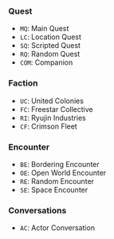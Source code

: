 ### Quest
- `MQ`: Main Quest
- `LC`: Location Quest
- `SQ`: Scripted Quest
- `RQ`: Random Quest
- `COM`: Companion

### Faction
- `UC`: United Colonies
- `FC`: Freestar Collective
- `RI`: Ryujin Industries
- `CF`: Crimson Fleet

### Encounter
- `BE`: Bordering Encounter
- `OE`: Open World Encounter
- `RE`: Random Encounter
- `SE`: Space Encounter

### Conversations
- `AC`: Actor Conversation
